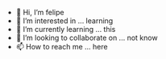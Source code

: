 - 👋 Hi, I’m felipe
- 👀 I’m interested in ... learning
- 🌱 I’m currently learning ... this
- 💞️ I’m looking to collaborate on ... not know
- 📫 How to reach me ... here

<!---
johnyfelipe/johnyfelipe is a ✨ special ✨ repository because its `README.md` (this file) appears on your GitHub profile.
You can click the Preview link to take a look at your changes.
--->
